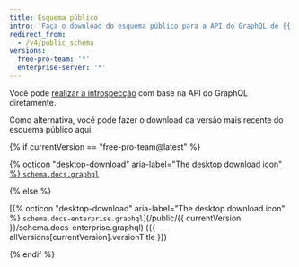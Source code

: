 ```yaml
---
title: Esquema público
intro: 'Faça o download do esquema público para a API do GraphQL de {{ site.data.variables.product.prodname_dotcom }}.'
redirect_from:
  - /v4/public_schema
versions:
  free-pro-team: '*'
  enterprise-server: '*'
---
```


Você pode [realizar a introspecção](/v4/guides/intro-to-graphql/#discovering-the-graphql-api) com base na API do GraphQL diretamente.

Como alternativa, você pode fazer o download da versão mais recente do esquema público aqui:

{% if currentVersion == "free-pro-team@latest" %}

[{% octicon "desktop-download" aria-label="The desktop download icon" %} `schema.docs.graphql`](/public/schema.docs.graphql)

{% else %}

[{% octicon "desktop-download" aria-label="The desktop download icon" %} `schema.docs-enterprise.graphql`](/public/{{ currentVersion }}/schema.docs-enterprise.graphql) ({{ allVersions[currentVersion].versionTitle }})

{% endif %}
